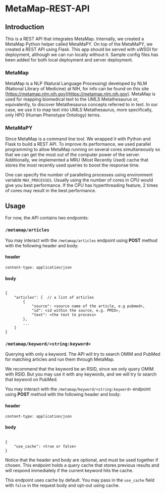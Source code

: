 # MetaMap-REST-API

## Introduction

This is a REST API that integrates MetaMap. Internally, we created a MetaMap Python helper called MetaMaPY. On top of the MetaMaPY, we created a REST API using Flask. This app should be served with uWSGI for deployment, although we can run locally without it. Sample config files has been added for both local deployment and server deployment.

### MetaMap

MetaMap is a NLP (Natural Language Processing) developed by NLM (National Library of Medicine) at NIH, for info can be found on this site [https://metamap.nlm.nih.gov](https://metamap.nlm.nih.gov). MetaMap is used for mapping biomedical text to the UMLS Metathesaurus or, equivalently, to discover Metathesaurus concepts referred to in text. In our case, we use it to map text into UMLS Metathesaurus, more specifically, only HPO (Human Phenotype Ontology) terms.

### MetaMaPY

Since MetaMap is a command line tool. We wrapped it with Python and Flask to build a REST API. To improve its performance, we used parallel programming to allow MetaMap running on several cores simultaneously so that we can get the most out of the computer power of the server. Additionally, we implemented a MRU (Most Recently Used) cache that stores the most recently used queries to boost the response time.

One can specify the number of paralleling processes using environment variable `MAX_PROCESSES`. Usually using the number of cores in CPU would give you best performance. If the CPU has hyperthreading feature, 2 times of cores may result in the best performance.
 
## Usage

For now, the API contains two endpoints:

### `/metamap/articles`

You may interact with the `/metamap/articles` endpoint using **POST** method with the following header and body:

#### header

```
content-type: application/json
```

#### body

```

{
    "articles": [  // a list of articles
        {
            "source": <source name of the article, e.g pubmed>,
            "id": <id within the source, e.g. PMID>,
            "text": <the text to process>
        },
        ...
    ]
}
```

### `/metamap/keyword/<string:keyword>`

Querying with only a keyword. The API will try to search OMIM and PubMed for matching articles and run them through MetaMap. 

We recommend that the keyword be an RSID, since we only query OMIM with RSID. But you may use it with any keywords, and we will try to search that keyword on PubMed.

You may interact with the `/metamap/keyword/<string:keyword>` endpoint using **POST** method with the following header and body:

#### header

```
content-type: application/json
```

#### body

```

{
    "use_cache": <true or false>
}
```

Notice that the header and body are optional, and must be used together if chosen. This endpoint holds a query cache that stores previous results and will respond immediately if the current keyword hits the cache.

This endpoint uses cache by default. You may pass in the `use_cache` field with `false` in the request body and opt-out using cache.
 